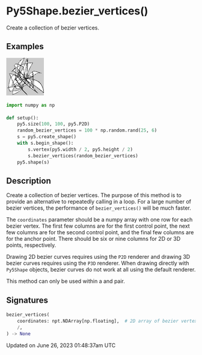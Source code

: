# Py5Shape.bezier_vertices()

Create a collection of bezier vertices.

## Examples

<div class="example-table">

<div class="example-row"><div class="example-cell-image">

![example picture for bezier_vertices()](/images/reference/Py5Shape_bezier_vertices_0.png)

</div><div class="example-cell-code">

```python
import numpy as np

def setup():
    py5.size(100, 100, py5.P2D)
    random_bezier_vertices = 100 * np.random.rand(25, 6)
    s = py5.create_shape()
    with s.begin_shape():
        s.vertex(py5.width / 2, py5.height / 2)
        s.bezier_vertices(random_bezier_vertices)
    py5.shape(s)
```

</div></div>

</div>

## Description

Create a collection of bezier vertices. The purpose of this method is to provide an alternative to repeatedly calling [](py5shape_bezier_vertex) in a loop. For a large number of bezier vertices, the performance of `bezier_vertices()` will be much faster.

The `coordinates` parameter should be a numpy array with one row for each bezier vertex. The first few columns are for the first control point, the next few columns are for the second control point, and the final few columns are for the anchor point. There should be six or nine columns for 2D or 3D points, respectively.

Drawing 2D bezier curves requires using the `P2D` renderer and drawing 3D bezier curves requires using the `P3D` renderer. When drawing directly with `Py5Shape` objects, bezier curves do not work at all using the default renderer.

This method can only be used within a [](py5shape_begin_shape) and [](py5shape_end_shape) pair.

## Signatures

```python
bezier_vertices(
    coordinates: npt.NDArray[np.floating],  # 2D array of bezier vertex coordinates with 6 or 9 columns for 2D or 3D points, respectively
    /,
) -> None
```

Updated on June 26, 2023 01:48:37am UTC
